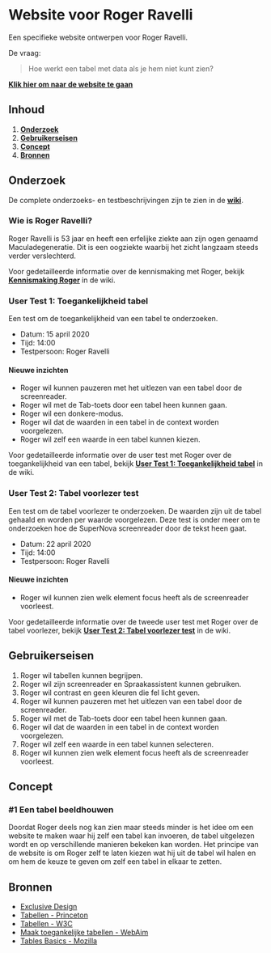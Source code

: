 # Website voor Roger Ravelli

Een specifieke website ontwerpen voor Roger Ravelli.

De vraag:

> Hoe werkt een tabel met data als je hem niet kunt zien?

[**Klik hier om naar de website te gaan**](https://qiubee.github.io/web-design/)

## Inhoud

1. [**Onderzoek**](#onderzoek)
2. [**Gebruikerseisen**](#gebruikerseisen)
3. [**Concept**](#concept)
4. [**Bronnen**](#bronnen)

## Onderzoek

De complete onderzoeks- en testbeschrijvingen zijn te zien in de [**wiki**](https://github.com/qiubee/web-design/wiki).

### Wie is Roger Ravelli?

Roger Ravelli is 53 jaar en heeft een erfelijke ziekte aan zijn ogen genaamd Maculadegeneratie. Dit is een oogziekte waarbij het zicht langzaam steeds verder verslechterd.

Voor gedetailleerde informatie over de kennismaking met Roger, bekijk [**Kennismaking Roger**](https://github.com/qiubee/web-design/wiki/Kennismaking-Roger) in de wiki.

### User Test 1: Toegankelijkheid tabel

Een test om de toegankelijkheid van een tabel te onderzoeken.

* Datum: 15 april 2020
* Tijd: 14:00
* Testpersoon: Roger Ravelli

#### Nieuwe inzichten

* Roger wil kunnen pauzeren met het uitlezen van een tabel door de screenreader.
* Roger wil met de Tab-toets door een tabel heen kunnen gaan.
* Roger wil een donkere-modus.
* Roger wil dat de waarden in een tabel in de context worden voorgelezen.
* Roger wil zelf een waarde in een tabel kunnen kiezen.

Voor gedetailleerde informatie over de user test met Roger over de toegankelijkheid van een tabel, bekijk [**User Test 1: Toegankelijkheid tabel**](https://github.com/qiubee/web-design/wiki/User-Test-1:-Toegankelijkheid-tabel) in de wiki.

### User Test 2: Tabel voorlezer test

Een test om de tabel voorlezer te onderzoeken. De waarden zijn uit de tabel gehaald en worden per waarde voorgelezen. Deze test is onder meer om te onderzoeken hoe de SuperNova screenreader door de tekst heen gaat.

* Datum: 22 april 2020
* Tijd: 14:00
* Testpersoon: Roger Ravelli

#### Nieuwe inzichten

* Roger wil kunnen zien welk element focus heeft als de screenreader voorleest.

Voor gedetailleerde informatie over de tweede user test met Roger over de tabel voorlezer, bekijk [**User Test 2: Tabel voorlezer test**](https://github.com/qiubee/web-design/wiki/User-Test-2:-Tabel-voorlezer-test) in de wiki.

## Gebruikerseisen

1. Roger wil tabellen kunnen begrijpen.
2. Roger wil zijn screenreader en Spraakassistent kunnen gebruiken.
3. Roger wil contrast en geen kleuren die fel licht geven.
4. Roger wil kunnen pauzeren met het uitlezen van een tabel door de screenreader.
5. Roger wil met de Tab-toets door een tabel heen kunnen gaan.
6. Roger wil dat de waarden in een tabel in de context worden voorgelezen.
7. Roger wil zelf een waarde in een tabel kunnen selecteren.
8. Roger wil kunnen zien welk element focus heeft als de screenreader voorleest.

## Concept

### #1 Een tabel beeldhouwen

Doordat Roger deels nog kan zien maar steeds minder is het idee om een website te maken waar hij zelf een tabel kan invoeren, de tabel uitgelezen wordt en op verschillende manieren bekeken kan worden. Het principe van de website is om Roger zelf te laten kiezen wat hij uit de tabel wil halen en om hem de keuze te geven om zelf een tabel in elkaar te zetten.

## Bronnen

* [Exclusive Design](https://exclusive-design.vasilis.nl/)
* [Tabellen - Princeton](https://accessibility.princeton.edu/resources/drupal-checklist/tables)
* [Tabellen - W3C](https://www.w3.org/WAI/tutorials/tables/)
* [Maak toegankelijke tabellen - WebAim](https://webaim.org/techniques/tables/data)
* [Tables Basics - Mozilla](https://developer.mozilla.org/en-US/docs/Learn/HTML/Tables/Basics)

